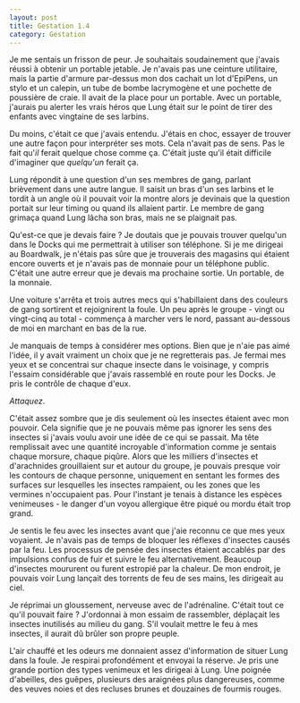```yaml
---
layout: post
title: Gestation 1.4
category: Gestation
---
```


Je me sentais un frisson de peur.
Je souhaitais soudainement que j'avais réussi à obtenir un portable jetable.
Je n'avais pas une ceinture utilitaire, mais la partie d'armure par-dessus mon dos cachait un lot d'EpiPens, un stylo et un calepin, un tube de bombe lacrymogène et une pochette de poussière de craie.
Il avait de la place pour un portable.
Avec un portable, j'aurais pu alerter les vrais héros que Lung était sur le point de tirer des enfants avec vingtaine de ses larbins.

Du moins, c'était ce que j'avais entendu.
J'étais en choc, essayer de trouver une autre façon pour interpréter ses mots.
Cela n'avait pas de sens.
Pas le fait qu'*il* ferait quelque chose comme ça.
C'était juste qu'il était difficile d'imaginer que *quelqu'un* ferait ça.

Lung répondit à une question d'un ses membres de gang, parlant brièvement dans une autre langue.
Il saisit un bras d'un ses larbins et le tordit à un angle où il pouvait voir la montre alors je devinais que la question portait sur leur timing ou quand ils allaient partir.
Le membre de gang grimaça quand Lung lâcha son bras, mais ne se plaignait pas.

Qu'est-ce que je devais faire ?
Je doutais que je pouvais trouver quelqu'un dans le Docks qui me permettrait à utiliser son téléphone.
Si je me dirigeai au Boardwalk, je n'étais pas sûre que je trouverais des magasins qui étaient encore ouverts et je n'avais pas de monnaie pour un téléphone public.
C'était une autre erreur que je devais ma prochaine sortie.
Un portable, de la monnaie.

Une voiture s'arrêta et trois autres mecs qui s'habillaient dans des couleurs de gang sortirent et rejoignirent la foule.
Un peu après le groupe - vingt ou vingt-cinq au total - commença à marcher vers le nord, passant au-dessous de moi en marchant en bas de la rue.

Je manquais de temps à considérer mes options.
Bien que je n'aie pas aimé l'idée, il y avait vraiment un choix que je ne regretterais pas.
Je fermai mes yeux et se concentrai sur chaque insecte dans le voisinage, y compris l'essaim considérable que j'avais rassemblé en route pour les Docks.
Je pris le contrôle de chaque d'eux.

*Attaquez*.

C'était assez sombre que je dis seulement où les insectes étaient avec mon pouvoir.
Cela signifie que je ne pouvais même pas ignorer les sens des insectes si j'avais voulu avoir une idée de ce qui se passait.
Ma tête remplissait avec une quantité incroyable d'information comme je sentais chaque morsure, chaque piqûre.
Alors que les milliers d'insectes et d'arachnides grouillaient sur et autour du groupe, je pouvais presque voir les contours de chaque personne, uniquement en sentant les formes des surfaces sur lesquelles les insectes rampaient, ou les zones que les vermines n'occupaient pas.
Pour l'instant je tenais à distance les espèces venimeuses - le danger d'un voyou allergique être piqué ou mordu était trop grand.

Je sentis le feu avec les insectes avant que j'aie reconnu ce que mes yeux voyaient.
Je n'avais pas de temps de bloquer les réflexes d'insectes causés par la feu.
Les processus de pensée des insectes étaient accablés par des impulsions confus de fuir et suivre le feu alternativement.
Beaucoup d'insectes moururent ou furent estropié par la chaleur.
De mon endroit, je pouvais voir Lung lançait des torrents de feu de ses mains, les dirigeait au ciel. 

Je réprimai un gloussement, nerveuse avec de l'adrénaline.
C'était tout ce qu'il pouvait faire ?
J'ordonnai à mon essaim de rassembler, déplaçait les insectes inutilisés au milieu du gang.
S'il voulait mettre le feu à mes insectes, il aurait dû brûler son propre peuple.

L'air chauffé et les odeurs me donnaient assez d'information de situer Lung dans la foule.
Je respirai profondément et envoyai la réserve.
Je pris une grande portion des types venimeux et les dirigeai à Lung.
Une poignée d'abeilles, des guêpes, plusieurs des araignées plus dangereuses, comme des veuves noies et des recluses brunes et douzaines de fourmis rouges.
 
